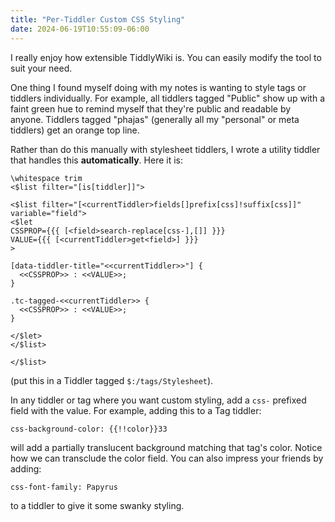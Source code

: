 ```yaml
---
title: "Per-Tiddler Custom CSS Styling"
date: 2024-06-19T10:55:09-06:00
---
```


I really enjoy how extensible TiddlyWiki is. You can easily modify the tool to suit your need.

One thing I found myself doing with my notes is wanting to style tags or tiddlers individually. For example, all tiddlers tagged "Public" show up with a faint green hue to remind myself that they're public and readable by anyone. Tiddlers tagged "phajas" (generally all my "personal" or meta tiddlers) get an orange top line.

Rather than do this manually with stylesheet tiddlers, I wrote a utility tiddler that handles this **automatically**. Here it is:

```
\whitespace trim
<$list filter="[is[tiddler]]">

<$list filter="[<currentTiddler>fields[]prefix[css]!suffix[css]]" variable="field">
<$let
CSSPROP={{{ [<field>search-replace[css-],[]] }}}
VALUE={{{ [<currentTiddler>get<field>] }}}
>

[data-tiddler-title="<<currentTiddler>>"] {
  <<CSSPROP>> : <<VALUE>>;
}

.tc-tagged-<<currentTiddler>> {
  <<CSSPROP>> : <<VALUE>>;
}

</$let>
</$list>

</$list>
```

(put this in a Tiddler tagged `$:/tags/Stylesheet`).

In any tiddler or tag where you want custom styling, add a `css-` prefixed field with the value. For example, adding this to a Tag tiddler:

```
css-background-color: {{!!color}}33
```

will add a partially translucent background matching that tag's color. Notice how we can transclude the color field. You can also impress your friends by adding:

```
css-font-family: Papyrus
```

to a tiddler to give it some swanky styling.
